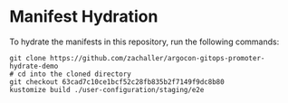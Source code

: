 # Manifest Hydration

To hydrate the manifests in this repository, run the following commands:

```shell
git clone https://github.com/zachaller/argocon-gitops-promoter-hydrate-demo
# cd into the cloned directory
git checkout 63cad7c10ce1bcf52c28fb835b2f7149f9dc8b80
kustomize build ./user-configuration/staging/e2e
```
